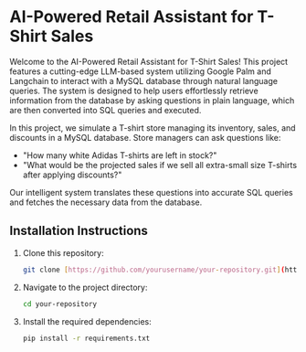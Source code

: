 # AI-Powered Retail Assistant for T-Shirt Sales

Welcome to the AI-Powered Retail Assistant for T-Shirt Sales! This project features a cutting-edge LLM-based system utilizing Google Palm and Langchain to interact with a MySQL database through natural language queries. The system is designed to help users effortlessly retrieve information from the database by asking questions in plain language, which are then converted into SQL queries and executed.

In this project, we simulate a T-shirt store managing its inventory, sales, and discounts in a MySQL database. Store managers can ask questions like:
- "How many white Adidas T-shirts are left in stock?"
- "What would be the projected sales if we sell all extra-small size T-shirts after applying discounts?"

Our intelligent system translates these questions into accurate SQL queries and fetches the necessary data from the database.

## Installation Instructions

1. Clone this repository:

    ```bash
    git clone [https://github.com/yourusername/your-repository.git](https://github.com/BlackReaper0/Chat-with-Database.git)
    ```

2. Navigate to the project directory:

    ```bash
    cd your-repository
    ```

3. Install the required dependencies:

    ```bash
    pip install -r requirements.txt
    ```
